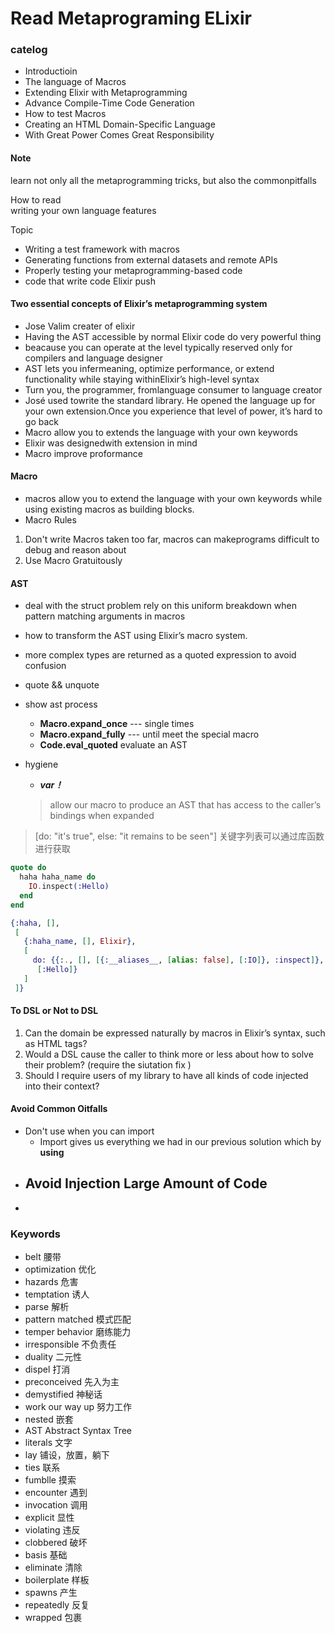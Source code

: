 # Read Metaprograming ELixir
### catelog
- Introductioin
- The language of Macros
- Extending Elixir with Metaprogramming 
- Advance Compile-Time Code Generation
- How to test Macros
- Creating an HTML Domain-Specific Language
- With Great Power Comes Great Responsibility

#### Note
learn not only all the metaprogramming tricks, but also the commonpitfalls   

How to read  
writing your own language features

Topic  
- Writing a test framework with macros  
- Generating functions from external datasets and remote APIs
- Properly testing your metaprogramming-based code
- code that write code  Elixir push

#### Two essential concepts of Elixir’s metaprogramming system 
- Jose Valim creater of elixir  
- Having the AST accessible by normal Elixir code do very powerful thing  
- beacause you can operate at the level typically reserved only for compilers and language designer  
- AST lets  you  infermeaning, optimize performance, or extend functionality while staying withinElixir’s high-level syntax
- Turn  you,  the  programmer,  fromlanguage consumer to language creator
-  José used towrite the standard library. He opened the language up for your own extension.Once you experience that level of power, it’s hard to go back
- Macro allow you to extends the language with your own keywords 
-  Elixir was designedwith extension in mind
- Macro improve proformance 

#### Macro
- macros allow you to extend the language
with your own keywords while using existing macros as building blocks.
- Macro Rules
1. Don't write Macros 
    taken too far, macros can makeprograms difficult to debug and reason about  
2. Use Macro Gratuitously

#### AST    

- deal with the struct problem
rely on this uniform breakdown when pattern matching
arguments in macros

-  how to transform the AST using Elixir’s macro system.
- more complex types are returned as a quoted expression to avoid confusion 
- quote && unquote
- show ast process
  - **Macro.expand_once** --- single times
  - **Macro.expand_fully** --- until meet the special macro 
  - **Code.eval_quoted** evaluate an AST
- hygiene 
  - ***var！***
  > allow our macro to produce an AST that has access to the caller’s bindings when expanded

> [do: "it's true", else: "it remains to be seen"]
> 关键字列表可以通过库函数进行获取



```elixir
quote do 
  haha haha_name do 
    IO.inspect(:Hello) 
  end 
end

{:haha, [],
 [
   {:haha_name, [], Elixir},
   [
     do: {{:., [], [{:__aliases__, [alias: false], [:IO]}, :inspect]}, [],
      [:Hello]}
   ]
 ]}
```

#### To DSL or Not to DSL
1. Can the domain be expressed naturally by macros in Elixir’s syntax, such
as HTML tags?  
2. Would a DSL cause the caller to think more or less about how to solve
their problem? (require the siutation fix )
3. Should I require users of my library to have all kinds of code injected into
their context?


#### Avoid Common Oitfalls
- Don't use when you can import
    - Import gives us everything we had in our previous solution which by __using__
- Avoid Injection Large Amount of Code
    - 
- 






### Keywords
- belt 腰带
- optimization 优化
- hazards 危害
- temptation 诱人
- parse 解析
- pattern matched 模式匹配
- temper behavior 磨练能力
- irresponsible 不负责任
- duality 二元性
- dispel 打消
- preconceived 先入为主
- demystified 神秘话
- work our way up 努力工作
- nested 嵌套
- AST Abstract Syntax Tree
- literals 文字
- lay 铺设，放置，躺下
- ties 联系
- fumblle 摸索
- encounter 遇到
- invocation 调用
- explicit 显性
- violating 违反
- clobbered 破坏
- basis 基础
- eliminate 清除
- boilerplate 样板
- spawns 产生
- repeatedly 反复
- wrapped 包裹
